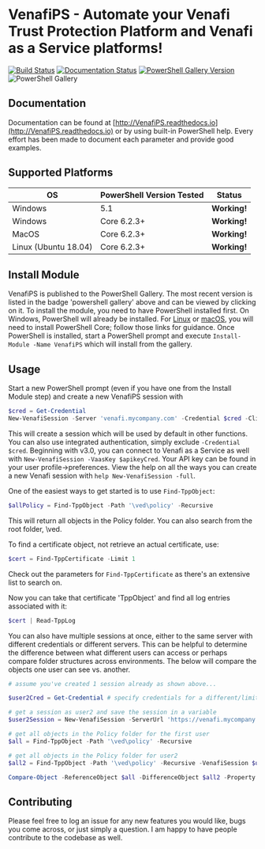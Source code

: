 # VenafiPS - Automate your Venafi Trust Protection Platform and Venafi as a Service platforms!

[![Build Status](https://dev.azure.com/gd-barron/VenafiTppPS/_apis/build/status/VenafiPS?branchName=main)](https://dev.azure.com/gd-barron/VenafiTppPS/_build/latest?definitionId=6&branchName=main)
[![Documentation Status](https://readthedocs.org/projects/venafips/badge/?version=latest)](https://venafips.readthedocs.io/en/latest/?badge=latest)
[![PowerShell Gallery Version](https://img.shields.io/powershellgallery/v/VenafiPS?style=plastic)](https://www.powershellgallery.com/packages/VenafiPS)
![PowerShell Gallery](https://img.shields.io/powershellgallery/dt/VenafiPS?style=plastic)

## Documentation

Documentation can be found at [http://VenafiPS.readthedocs.io](http://VenafiPS.readthedocs.io) or by using built-in PowerShell help.  Every effort has been made to document each parameter and provide good examples.

## Supported Platforms

| OS             | PowerShell Version Tested | Status  |
| -------------- |--------------------| -----|
| Windows        | 5.1                | **Working!** |
| Windows        | Core 6.2.3+         | **Working!** |
| MacOS          | Core 6.2.3+         | **Working!** |
| Linux (Ubuntu 18.04) | Core 6.2.3+         | **Working!** |

## Install Module

VenafiPS is published to the PowerShell Gallery.  The most recent version is listed in the badge 'powershell gallery' above and can be viewed by clicking on it.  To install the module, you need to have PowerShell installed first.  On Windows, PowerShell will already be installed.  For [Linux](https://docs.microsoft.com/en-us/powershell/scripting/install/installing-powershell-core-on-linux?view=powershell-7) or [macOS](https://docs.microsoft.com/en-us/powershell/scripting/install/installing-powershell-core-on-macos?view=powershell-7), you will need to install PowerShell Core; follow those links for guidance.  Once PowerShell is installed, start a PowerShell prompt and execute `Install-Module -Name VenafiPS` which will install from the gallery.

## Usage

Start a new PowerShell prompt (even if you have one from the Install Module step) and create a new VenafiPS session with

```powershell
$cred = Get-Credential
New-VenafiSession -Server 'venafi.mycompany.com' -Credential $cred -ClientId 'MyApp' -Scope @{'certificate'='manage'}
```

This will create a session which will be used by default in other functions.
You can also use integrated authentication, simply exclude `-Credential $cred`.
Beginning with v3.0, you can connect to Venafi as a Service as well with `New-VenafiSession -VaasKey $apikeyCred`.  Your API key can be found in your user profile->preferences.
View the help on all the ways you can create a new Venafi session with `help New-VenafiSession -full`.

One of the easiest ways to get started is to use `Find-TppObject`:

```powershell
$allPolicy = Find-TppObject -Path '\ved\policy' -Recursive
```

This will return all objects in the Policy folder.  You can also search from the root folder, \ved.

To find a certificate object, not retrieve an actual certificate, use:
```powershell
$cert = Find-TppCertificate -Limit 1
```

Check out the parameters for `Find-TppCertificate` as there's an extensive list to search on.

Now you can take that certificate 'TppObject' and find all log entries associated with it:

```powershell
$cert | Read-TppLog
```

You can also have multiple sessions at once, either to the same server with different credentials or different servers.
This can be helpful to determine the difference between what different users can access or perhaps compare folder structures across environments.  The below will compare the objects one user can see vs. another.

```powershell
# assume you've created 1 session already as shown above...

$user2Cred = Get-Credential # specify credentials for a different/limited user

# get a session as user2 and save the session in a variable
$user2Session = New-VenafiSession -ServerUrl 'https://venafi.mycompany.com' -Credential $user2Cred -PassThru

# get all objects in the Policy folder for the first user
$all = Find-TppObject -Path '\ved\policy' -Recursive

# get all objects in the Policy folder for user2
$all2 = Find-TppObject -Path '\ved\policy' -Recursive -VenafiSession $user2Session

Compare-Object -ReferenceObject $all -DifferenceObject $all2 -Property Path
```

## Contributing

Please feel free to log an issue for any new features you would like, bugs you come across, or just simply a question.  I am happy to have people contribute to the codebase as well.
